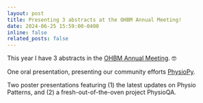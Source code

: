 ```yaml
---
layout: post
title: Presenting 3 abstracts at the OHBM Annual Meeting!
date: 2024-06-25 15:59:00-0400
inline: false
related_posts: false
---
```


This year I have 3 abstracts in the <a href="https://www.humanbrainmapping.org">OHBM Annual Meeting</a>. :nerd_face:

One oral presentation, presenting our community efforts <a href="https://github.com/physiopy">PhysioPy</a>.

Two poster presentations featuring
(1) the latest updates on Physio Patterns, and
(2) a fresh-out-of-the-oven project PhysioQA.
